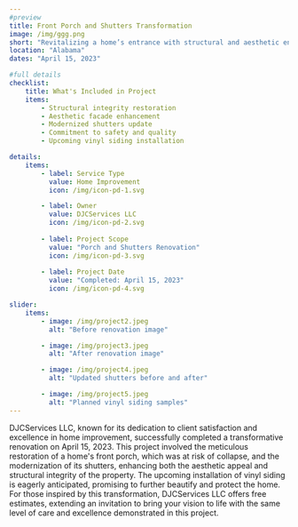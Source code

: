 ```yaml
---
#preview
title: Front Porch and Shutters Transformation
image: /img/ggg.png
short: "Revitalizing a home’s entrance with structural and aesthetic enhancements, including a future vinyl siding installation."
location: "Alabama"
dates: "April 15, 2023"

#full details
checklist:
    title: What's Included in Project
    items:
        - Structural integrity restoration
        - Aesthetic facade enhancement
        - Modernized shutters update
        - Commitment to safety and quality
        - Upcoming vinyl siding installation

details:
    items:
        - label: Service Type
          value: Home Improvement
          icon: /img/icon-pd-1.svg

        - label: Owner
          value: DJCServices LLC
          icon: /img/icon-pd-2.svg
        
        - label: Project Scope
          value: "Porch and Shutters Renovation"
          icon: /img/icon-pd-3.svg
        
        - label: Project Date
          value: "Completed: April 15, 2023"
          icon: /img/icon-pd-4.svg

slider: 
    items:
        - image: /img/project2.jpeg
          alt: "Before renovation image"

        - image: /img/project3.jpeg
          alt: "After renovation image"

        - image: /img/project4.jpeg
          alt: "Updated shutters before and after"

        - image: /img/project5.jpeg
          alt: "Planned vinyl siding samples"
---
```


DJCServices LLC, known for its dedication to client satisfaction and excellence in home improvement, successfully completed a transformative renovation on April 15, 2023. This project involved the meticulous restoration of a home's front porch, which was at risk of collapse, and the modernization of its shutters, enhancing both the aesthetic appeal and structural integrity of the property. The upcoming installation of vinyl siding is eagerly anticipated, promising to further beautify and protect the home. For those inspired by this transformation, DJCServices LLC offers free estimates, extending an invitation to bring your vision to life with the same level of care and excellence demonstrated in this project.
